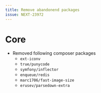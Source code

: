 ```yaml
---
title: Remove abandonend packages
issue: NEXT-23972
---
```


# Core

* Removed following composer packages
  - `ext-iconv`
  - `true/punycode`
  - `symfony/inflector`
  - `enqueue/redis`
  - `marc1706/fast-image-size`
  - `erusev/parsedown-extra`
